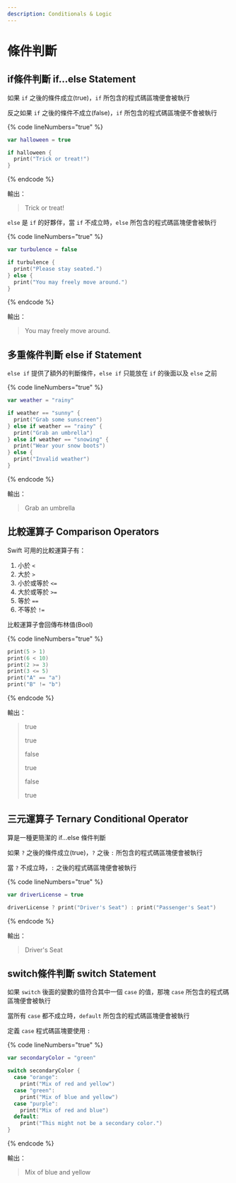 ```yaml
---
description: Conditionals & Logic
---
```


# 條件判斷

## if條件判斷 if...else Statement

如果 `if` 之後的條件成立(true)，`if` 所包含的程式碼區塊便會被執行

反之如果 `if` 之後的條件不成立(false)，`if` 所包含的程式碼區塊便不會被執行

{% code lineNumbers="true" %}
```swift
var halloween = true

if halloween {
  print("Trick or treat!")
}
```
{% endcode %}

輸出：

> Trick or treat!

`else` 是 `if` 的好夥伴，當 `if` 不成立時，`else` 所包含的程式碼區塊便會被執行

{% code lineNumbers="true" %}
```swift
var turbulence = false 

if turbulence {
  print("Please stay seated.")
} else {
  print("You may freely move around.")
}
```
{% endcode %}

輸出：

> You may freely move around.

## 多重條件判斷 else if Statement

`else if` 提供了額外的判斷條件，`else if` 只能放在 `if` 的後面以及 `else` 之前

{% code lineNumbers="true" %}
```swift
var weather = "rainy" 

if weather == "sunny" {
  print("Grab some sunscreen")
} else if weather == "rainy" {
  print("Grab an umbrella")
} else if weather == "snowing" {
  print("Wear your snow boots")
} else {
  print("Invalid weather")
}
```
{% endcode %}

輸出：

> Grab an umbrella

## 比較運算子 Comparison Operators

Swift 可用的比較運算子有：

1. 小於 `<`
2. 大於 `>`
3. 小於或等於 `<=`
4. 大於或等於 `>=`
5. 等於 `==`
6. 不等於 `!=`

比較運算子會回傳布林值(Bool)

{% code lineNumbers="true" %}
```swift
print(5 > 1)
print(6 < 10)
print(2 >= 3)
print(3 <= 5)
print("A" == "a")
print("B" != "b")
```
{% endcode %}

輸出：

> true
>
> true
>
> false
>
> true
>
> false
>
> true

## 三元運算子 Ternary Conditional Operator

算是一種更簡潔的 if...else 條件判斷

如果 `?` 之後的條件成立(true)，`?` 之後 `:` 所包含的程式碼區塊便會被執行

當 `?` 不成立時，`:` 之後的程式碼區塊便會被執行

{% code lineNumbers="true" %}
```swift
var driverLicense = true

driverLicense ? print("Driver's Seat") : print("Passenger's Seat")
```
{% endcode %}

輸出：

> Driver's Seat

## switch條件判斷 switch Statement

如果 `switch` 後面的變數的值符合其中一個 `case` 的值，那塊 `case` 所包含的程式碼區塊便會被執行

當所有 `case` 都不成立時，`default` 所包含的程式碼區塊便會被執行

定義 `case` 程式碼區塊要使用 `:`

{% code lineNumbers="true" %}
```swift
var secondaryColor = "green"

switch secondaryColor {
  case "orange":
    print("Mix of red and yellow")
  case "green":
    print("Mix of blue and yellow")
  case "purple":
    print("Mix of red and blue") 
  default: 
    print("This might not be a secondary color.") 
}
```
{% endcode %}

輸出：

> Mix of blue and yellow
